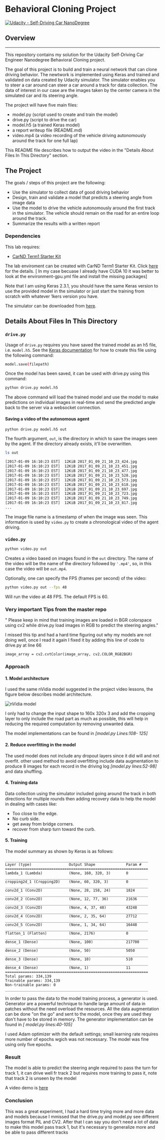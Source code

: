 # Behavioral Cloning Project

[![Udacity - Self-Driving Car NanoDegree](https://s3.amazonaws.com/udacity-sdc/github/shield-carnd.svg)](http://www.udacity.com/drive)

## Overview
---
This repository contains my solution for the Udacity Self-Driving Car Engineer Nanodegree Behavioral Cloning project.

The goal of this project is to build and train a neural network that can clone driving behavior. The newtwork is implemented using Keras and trained and validated on data created by Udacity simulator. The simulator enables you to steer a car around  can steer a car around a track for data collection. The data of interest in our case are the images taken by the center camera in the simulated car and its steering angle. 


The project will have five main files: 
* model.py (script used to create and train the model)
* drive.py (script to drive the car)
* model.h5 (a trained Keras model)
* a report writeup file (README.md)
* video.mp4 (a video recording of the vehicle driving autonomously around the track for one full lap)

This README file describes how to output the video in the "Details About Files In This Directory" section.


The Project
---
The goals / steps of this project are the following:
* Use the simulator to collect data of good driving behavior 
* Design, train and validate a model that predicts a steering angle from image data
* Use the model to drive the vehicle autonomously around the first track in the simulator. The vehicle should remain on the road for an entire loop around the track.
* Summarize the results with a written report

### Dependencies
This lab requires:

* [CarND Term1 Starter Kit](https://github.com/udacity/CarND-Term1-Starter-Kit)  

The lab enviroment can be created with CarND Term1 Starter Kit. Click [here](https://github.com/udacity/CarND-Term1-Starter-Kit/blob/master/README.md) for the details.  [ In my case becuase I already have CUDA 10 it was better to look at the environment-gpu.yml file and install the missing packages] 

Note that I am using Keras 2.3.1, you should have the same Keras version to use the provided model in the simulator or just start the training from scratch with whatever 1kers version you have. 

The simulator can be downloaded from [here](https://github.com/udacity/self-driving-car-sim).

## Details About Files In This Directory

### `drive.py`

Usage of `drive.py` requires you have saved the trained model as an h5 file, i.e. `model.h5`. See the [Keras documentation](https://keras.io/getting-started/faq/#how-can-i-save-a-keras-model) for how to create this file using the following command:
```sh
model.save(filepath)
```

Once the model has been saved, it can be used with drive.py using this command:

```sh
python drive.py model.h5
```

The above command will load the trained model and use the model to make predictions on individual images in real-time and send the predicted angle back to the server via a websocket connection.

#### Saving a video of the autonomous agent

```sh
python drive.py model.h5 out
```

The fourth argument, `out`, is the directory in which to save the images seen by the agent. If the directory already exists, it'll be overwritten.

```sh
ls out

[2017-01-09 16:10:23 EST]  12KiB 2017_01_09_21_10_23_424.jpg
[2017-01-09 16:10:23 EST]  12KiB 2017_01_09_21_10_23_451.jpg
[2017-01-09 16:10:23 EST]  12KiB 2017_01_09_21_10_23_477.jpg
[2017-01-09 16:10:23 EST]  12KiB 2017_01_09_21_10_23_528.jpg
[2017-01-09 16:10:23 EST]  12KiB 2017_01_09_21_10_23_573.jpg
[2017-01-09 16:10:23 EST]  12KiB 2017_01_09_21_10_23_618.jpg
[2017-01-09 16:10:23 EST]  12KiB 2017_01_09_21_10_23_697.jpg
[2017-01-09 16:10:23 EST]  12KiB 2017_01_09_21_10_23_723.jpg
[2017-01-09 16:10:23 EST]  12KiB 2017_01_09_21_10_23_749.jpg
[2017-01-09 16:10:23 EST]  12KiB 2017_01_09_21_10_23_817.jpg
...
```

The image file name is a timestamp of when the image was seen. This information is used by `video.py` to create a chronological video of the agent driving.

### `video.py`

```sh
python video.py out
```

Creates a video based on images found in the `out` directory. The name of the video will be the name of the directory followed by `'.mp4'`, so, in this case the video will be `out.mp4`.

Optionally, one can specify the FPS (frames per second) of the video:

```sh
python video.py out --fps 48
```

Will run the video at 48 FPS. The default FPS is 60.

### Very important Tips from the master repo 
" Please keep in mind that training images are loaded in BGR colorspace using cv2 while drive.py load images in RGB to predict the steering angles."

I missed this tip and had a hard time figuring out why my models are not doing well, once I read it again I fixed it by adding this line of code to drive.py at line 66
```
image_array = cv2.cvtColor(image_array, cv2.COLOR_RGB2BGR)
```

### Approach

#### 1. Model architecture 

I used the same nVidia model suggested in the project video lessons, the figure below describes  model architecture.


![nVidia model](./report-media/nVidia_model.png)



I only had to change the input shape to 160x 320x 3 and add the cropping layer to only include the road part as much as possible, this will help in reducing the required computation by removing unwanted data.

The model implementations can be found in _[model.py Lines:108- 125]_ 

#### 2. Reduce overfitting in the model

The used model does not include any dropout layers since it did will and not overfit. other used method to avoid overfitting include data augmentation to produce 8 images for each record in the driving log _[model.py lines:52-98]_ and data shuffling. 

#### 4. Training data
Data collection using the simulator included going around the track in both directions for multiple rounds then adding recovery data to help the model in dealing with cases like:
- Too close to the edge.
- No curb side.
- get away from bridge corners.
- recover from sharp turn toward the curb.

#### 5. Training 

The model summary as shown by Keras is as follows:
```
_________________________________________________________________
Layer (type)                 Output Shape              Param #   
=================================================================
lambda_1 (Lambda)            (None, 160, 320, 3)       0         
_________________________________________________________________
cropping2d_1 (Cropping2D)    (None, 60, 320, 3)        0         
_________________________________________________________________
conv2d_1 (Conv2D)            (None, 28, 158, 24)       1824      
_________________________________________________________________
conv2d_2 (Conv2D)            (None, 12, 77, 36)        21636     
_________________________________________________________________
conv2d_3 (Conv2D)            (None, 4, 37, 48)         43248     
_________________________________________________________________
conv2d_4 (Conv2D)            (None, 2, 35, 64)         27712     
_________________________________________________________________
conv2d_5 (Conv2D)            (None, 1, 34, 64)         16448     
_________________________________________________________________
flatten_1 (Flatten)          (None, 2176)              0         
_________________________________________________________________
dense_1 (Dense)              (None, 100)               217700    
_________________________________________________________________
dense_2 (Dense)              (None, 50)                5050      
_________________________________________________________________
dense_3 (Dense)              (None, 10)                510       
_________________________________________________________________
dense_4 (Dense)              (None, 1)                 11        
=================================================================
Total params: 334,139
Trainable params: 334,139
Non-trainable params: 0
_________________________________________________________________
```

In order to pass the data to the model training process, a generator is used. Generator are a powerful technique to handle large amount of data in patches without the need overload the resources. All the data augmentation can be done "on the go" and sent to the model, once they are used they don't have to be stored in memory. The generator implementation can be found in _[ model.py lines:40-105]_

I used Adam optimizer with the default settings; small learning rate requires more number of epochs wgich was not necessary. The model was fine using only five epochs.


### Result

The model is able to predict the steering angle required to pass the turn for track 1, it can drive well fr track 2 but requires more training to pass it, note that track 2  is unseen by the model

A video demo is [here](https://youtu.be/aCyWo7mlSos)

### Conclusion

This was a great experiment, I had a hard time trying more and more data and models because I mmissed that the drive.py and model.py see different images format PIL and CV2. After that I can say you don't need a lot of data to make this model pass track 1, but it's necessary to generalize more and be able to pass different tracks
